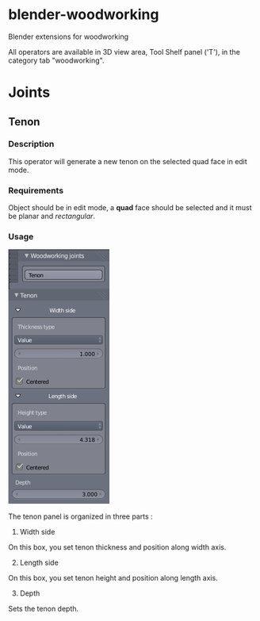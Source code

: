 blender-woodworking
===================

Blender extensions for woodworking

All operators are available in 3D view area, Tool Shelf panel ('T'), in the category tab "woodworking".

# Joints

## Tenon

### Description
This operator will generate a new tenon on the selected quad face in edit mode.

### Requirements
Object should be in edit mode, a **quad** face should be selected and it must be planar and _rectangular_.

### Usage

![Tenon panel](/screenshots/tenon_panel.blend.png)

The tenon panel is organized in three parts :

1. Width side

On this box, you set tenon thickness and position along width axis.

2. Length side

On this box, you set tenon height and position along length axis.

3. Depth

Sets the tenon depth.